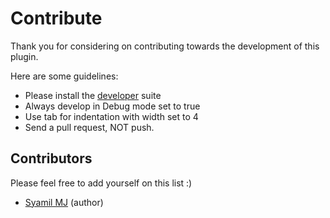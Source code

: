 # Contribute

Thank you for considering on contributing towards the development of this plugin.

Here are some guidelines:

* Please install the [developer](https://wordpress.org/plugins/developer/) suite
* Always develop in Debug mode set to true
* Use tab for indentation with width set to 4
* Send a pull request, NOT push.

## Contributors

Please feel free to add yourself on this list :)

* [Syamil MJ](http://aquagraphite.com) (author)